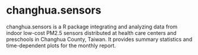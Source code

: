 # changhua.sensors


changhua.sensors is a R package integrating and analyzing data from indoor low-cost PM2.5 sensors distributed at health care centers and preschools in Changhua County, Taiwan. It provides summary statistics and time-dependent plots for the monthly report.
